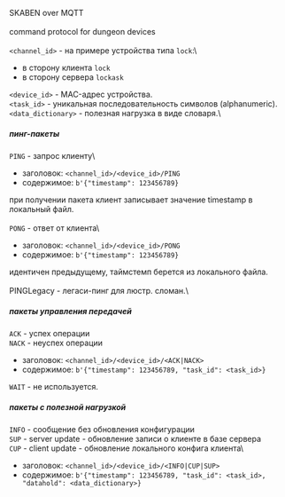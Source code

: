 SKABEN over MQTT\
\
command protocol for dungeon devices\
\
`<channel_id>` - на примере устройства типа `lock`:\
- в сторону клиента `lock`
- в сторону сервера `lockask`

`<device_id>` - MAC-адрес устройства.\
`<task_id>` - уникальная последовательность символов (alphanumeric).\
`<data_dictionary>` - полезная нагрузка в виде словаря.\

##### пинг-пакеты

`PING` - запрос клиенту\

- заголовок: `<channel_id>/<device_id>/PING`
- содержимое: `b'{"timestamp": 123456789}`

при получении пакета клиент записывает значение timestamp в локальный файл.\
\
`PONG` - ответ от клиента\

- заголовок: `<channel_id>/<device_id>/PONG`
- содержимое: `b'{"timestamp": 123456789}`

идентичен предыдущему, таймстемп берется из локального файла.\
\
PINGLegacy - легаси-пинг для люстр. сломан.\

##### пакеты управления передачей

`ACK` - успех операции\
`NACK` - неуспех операции

- заголовок: `<channel_id>/<device_id>/<ACK|NACK>`
- содержимое: `b'{"timestamp": 123456789, "task_id": <task_id>}`

`WAIT` - не используется.

##### пакеты с полезной нагрузкой

`INFO` - сообщение без обновления конфигурации\
`SUP` - server update - обновление записи о клиенте в базе сервера\
`CUP` - client update - обновление локального конфига клиента\

- заголовок: `<channel_id>/<device_id>/<INFO|CUP|SUP>`
- содержимое: `b'{"timestamp": 123456789, "task_id": <task_id>, "datahold": <data_dictionary>}`
